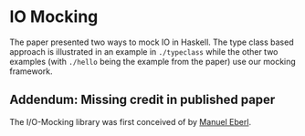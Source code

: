 # IO Mocking
The paper presented two ways to mock IO in Haskell.
The type class based approach is illustrated in an example in `./typeclass` while the other two examples (with `./hello` being the example from the paper) use our mocking framework. 

## Addendum: Missing credit in published paper

The I/O-Mocking library was first conceived of by [Manuel Eberl](http://pruvisto.org/).

